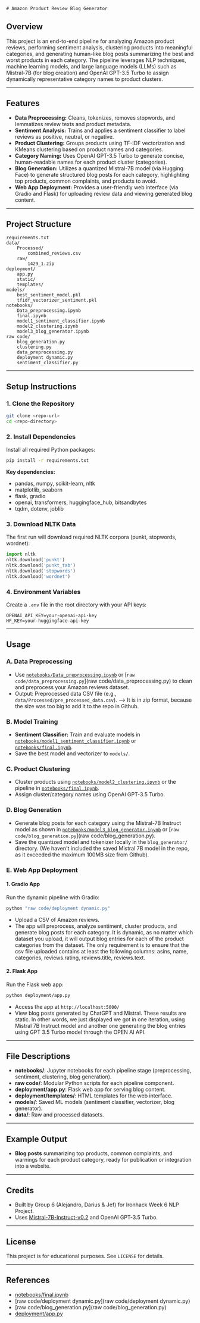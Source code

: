     # Amazon Product Review Blog Generator

## Overview

This project is an end-to-end pipeline for analyzing Amazon product reviews, performing sentiment analysis, clustering products into meaningful categories, and generating human-like blog posts summarizing the best and worst products in each category. The pipeline leverages NLP techniques, machine learning models, and large language models (LLMs) such as Mistral-7B (for blog creation) and OpenAI GPT-3.5 Turbo to assign dynamically representative category names to product clusters. 

---

## Features

- **Data Preprocessing:** Cleans, tokenizes, removes stopwords, and lemmatizes review texts and product metadata.
- **Sentiment Analysis:** Trains and applies a sentiment classifier to label reviews as positive, neutral, or negative.
- **Product Clustering:** Groups products using TF-IDF vectorization and KMeans clustering based on product names and categories.
- **Category Naming:** Uses OpenAI GPT-3.5 Turbo to generate concise, human-readable names for each product cluster (categories).
- **Blog Generation:** Utilizes a quantized Mistral-7B model (via Hugging Face) to generate structured blog posts for each category, highlighting top products, common complaints, and products to avoid.
- **Web App Deployment:** Provides a user-friendly web interface (via Gradio and Flask) for uploading review data and viewing generated blog content.

---

## Project Structure

```
requirements.txt
data/
    Processed/
        combined_reviews.csv
    raw/
        1429_1.zip
deployment/
    app.py
    static/
    templates/
models/
    best_sentiment_model.pkl
    tfidf_vectorizer_sentiment.pkl
notebooks/
    Data_preprocessing.ipynb
    final.ipynb
    model1_sentiment_classifier.ipynb
    model2_clustering.ipynb
    model3_blog_generator.ipynb
raw code/
    blog_generation.py
    clustering.py
    data_preprocessing.py
    deployment dynamic.py
    sentiment_classifier.py
```

---

## Setup Instructions

### 1. Clone the Repository

```sh
git clone <repo-url>
cd <repo-directory>
```

### 2. Install Dependencies

Install all required Python packages:

```sh
pip install -r requirements.txt
```

**Key dependencies:**
- pandas, numpy, scikit-learn, nltk
- matplotlib, seaborn
- flask, gradio
- openai, transformers, huggingface_hub, bitsandbytes
- tqdm, dotenv, joblib

### 3. Download NLTK Data

The first run will download required NLTK corpora (punkt, stopwords, wordnet):

```python
import nltk
nltk.download('punkt')
nltk.download('punkt_tab')
nltk.download('stopwords')
nltk.download('wordnet')
```

### 4. Environment Variables

Create a `.env` file in the root directory with your API keys:

```
OPENAI_API_KEY=your-openai-api-key
HF_KEY=your-huggingface-api-key
```

---

## Usage

### A. Data Preprocessing

- Use [`notebooks/Data_preprocessing.ipynb`](notebooks/Data_preprocessing.ipynb) or [`raw code/data_preprocessing.py`](raw code/data_preprocessing.py) to clean and preprocess your Amazon reviews dataset.
- Output: Preprocessed data CSV file (e.g., `data/Processed/pre_processed_data.csv`). --> It is in zip format, because the size was too big to add it to the repo in Github. 

### B. Model Training

- **Sentiment Classifier:** Train and evaluate models in [`notebooks/model1_sentiment_classifier.ipynb`](notebooks/model1_sentiment_classifier.ipynb) or [`notebooks/final.ipynb`](notebooks/final.ipynb).
- Save the best model and vectorizer to `models/`.

### C. Product Clustering

- Cluster products using [`notebooks/model2_clustering.ipynb`](notebooks/model2_clustering.ipynb) or the pipeline in [`notebooks/final.ipynb`](notebooks/final.ipynb).
- Assign cluster/category names using OpenAI GPT-3.5 Turbo.

### D. Blog Generation

- Generate blog posts for each category using the Mistral-7B Instruct model as shown in [`notebooks/model3_blog_generator.ipynb`](notebooks/model3_blog_generator.ipynb) or [`raw code/blog_generation.py`](raw code/blog_generation.py).
- Save the quantized model and tokenizer locally in the `blog_generator/` directory. (We haven't included the saved Mistral 7B model in the repo, as it exceeded the maximum 100MB size from Github).

### E. Web App Deployment

#### 1. Gradio App

Run the dynamic pipeline with Gradio:

```sh
python "raw code/deployment dynamic.py"
```

- Upload a CSV of Amazon reviews.
- The app will preprocess, analyze sentiment, cluster products, and generate blog posts for each category. It is dynamic, as no matter which dataset you upload, it will output blog entries for each of the product categories from the dataset. The only requirement is to ensure that the csv file uploaded contains at least the following columns: asins, name, categories, reviews.rating, reviews.title, reviews.text.

#### 2. Flask App

Run the Flask web app:

```sh
python deployment/app.py
```

- Access the app at `http://localhost:5000/`
- View blog posts generated by ChatGPT and Mistral. These results are static. In other words, we just displayed we got in one iteration, using Mistral 7B Instruct model and another one generating the blog entries using GPT 3.5 Turbo model through the OPEN AI API. 

---

## File Descriptions

- **notebooks/**: Jupyter notebooks for each pipeline stage (preprocessing, sentiment, clustering, blog generation).
- **raw code/**: Modular Python scripts for each pipeline component.
- **deployment/app.py**: Flask web app for serving blog content.
- **deployment/templates/**: HTML templates for the web interface.
- **models/**: Saved ML models (sentiment classifier, vectorizer, blog generator).
- **data/**: Raw and processed datasets.

---

## Example Output

- **Blog posts** summarizing top products, common complaints, and warnings for each product category, ready for publication or integration into a website.

---

## Credits

- Built by Group 6 (Alejandro, Darius & Jef) for Ironhack Week 6 NLP Project.
- Uses [Mistral-7B-Instruct-v0.2](https://huggingface.co/mistralai/Mistral-7B-Instruct-v0.2) and OpenAI GPT-3.5 Turbo.

---

## License

This project is for educational purposes. See `LICENSE` for details.

---

## References

- [notebooks/final.ipynb](notebooks/final.ipynb)
- [raw code/deployment dynamic.py](raw code/deployment dynamic.py)
- [raw code/blog_generation.py](raw code/blog_generation.py)
- [deployment/app.py](deployment/app.py)